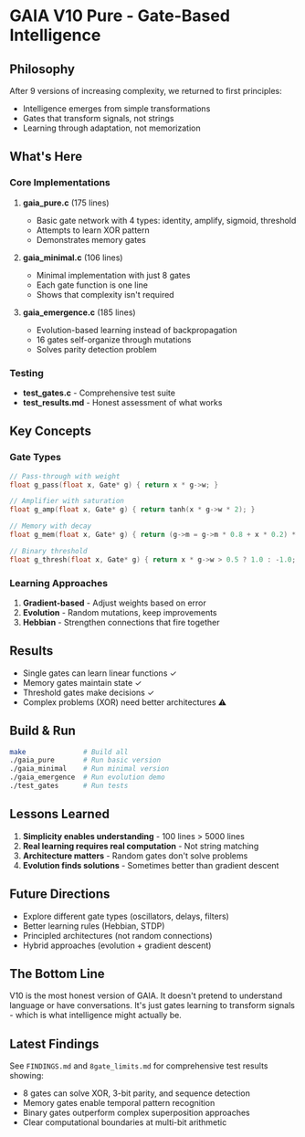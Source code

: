# GAIA V10 Pure - Gate-Based Intelligence

## Philosophy

After 9 versions of increasing complexity, we returned to first principles:
- Intelligence emerges from simple transformations
- Gates that transform signals, not strings
- Learning through adaptation, not memorization

## What's Here

### Core Implementations

1. **gaia_pure.c** (175 lines)
   - Basic gate network with 4 types: identity, amplify, sigmoid, threshold
   - Attempts to learn XOR pattern
   - Demonstrates memory gates

2. **gaia_minimal.c** (106 lines)
   - Minimal implementation with just 8 gates
   - Each gate function is one line
   - Shows that complexity isn't required

3. **gaia_emergence.c** (185 lines)
   - Evolution-based learning instead of backpropagation
   - 16 gates self-organize through mutations
   - Solves parity detection problem

### Testing

- **test_gates.c** - Comprehensive test suite
- **test_results.md** - Honest assessment of what works

## Key Concepts

### Gate Types

```c
// Pass-through with weight
float g_pass(float x, Gate* g) { return x * g->w; }

// Amplifier with saturation
float g_amp(float x, Gate* g) { return tanh(x * g->w * 2); }

// Memory with decay
float g_mem(float x, Gate* g) { return (g->m = g->m * 0.8 + x * 0.2) * g->w; }

// Binary threshold
float g_thresh(float x, Gate* g) { return x * g->w > 0.5 ? 1.0 : -1.0; }
```

### Learning Approaches

1. **Gradient-based** - Adjust weights based on error
2. **Evolution** - Random mutations, keep improvements
3. **Hebbian** - Strengthen connections that fire together

## Results

- Single gates can learn linear functions ✓
- Memory gates maintain state ✓
- Threshold gates make decisions ✓
- Complex problems (XOR) need better architectures ⚠️

## Build & Run

```bash
make              # Build all
./gaia_pure       # Run basic version
./gaia_minimal    # Run minimal version
./gaia_emergence  # Run evolution demo
./test_gates      # Run tests
```

## Lessons Learned

1. **Simplicity enables understanding** - 100 lines > 5000 lines
2. **Real learning requires real computation** - Not string matching
3. **Architecture matters** - Random gates don't solve problems
4. **Evolution finds solutions** - Sometimes better than gradient descent

## Future Directions

- Explore different gate types (oscillators, delays, filters)
- Better learning rules (Hebbian, STDP)
- Principled architectures (not random connections)
- Hybrid approaches (evolution + gradient descent)

## The Bottom Line

V10 is the most honest version of GAIA. It doesn't pretend to understand language or have conversations. It's just gates learning to transform signals - which is what intelligence might actually be.

## Latest Findings

See `FINDINGS.md` and `8gate_limits.md` for comprehensive test results showing:
- 8 gates can solve XOR, 3-bit parity, and sequence detection
- Memory gates enable temporal pattern recognition
- Binary gates outperform complex superposition approaches
- Clear computational boundaries at multi-bit arithmetic